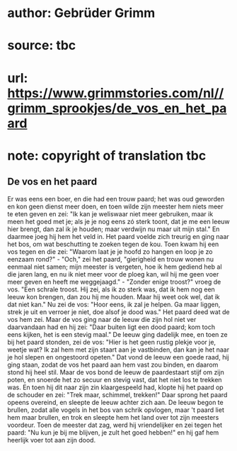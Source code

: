 # author: Gebrüder Grimm
# source: tbc
# url: https://www.grimmstories.com/nl//grimm_sprookjes/de_vos_en_het_paard
# note: copyright of translation tbc

## De vos en het paard 

Er was eens een boer, en die had een trouw paard; het was oud geworden
en kon geen dienst meer doen, en toen wilde zijn meester hem niets meer
te eten geven en zei: "Ik kan je weliswaar niet meer gebruiken, maar ik
meen het goed met je; als je je nog eens zó sterk toont, dat je me een
leeuw hier brengt, dan zal ik je houden; maar verdwijn nu maar uit mijn
stal." En daarmee joeg hij hem het veld in. Het paard voelde zich
treurig en ging naar het bos, om wat beschutting te zoeken tegen de kou.
Toen kwam hij een vos tegen en die zei: "Waarom laat je je hoofd zo
hangen en loop je zo eenzaam rond?" - "Och," zei het paard,
"gierigheid en trouw wonen nu eenmaal niet samen; mijn meester is
vergeten, hoe ik hem gediend heb al die jaren lang, en nu ik niet meer
voor de ploeg kan, wil hij me geen voer meer geven en heeft me
weggejaagd." - "Zonder enige troost?" vroeg de vos. "Een schrale
troost. Hij zei, als ik zo sterk was, dat ik hem nog een leeuw kon
brengen, dan zou hij me houden. Maar hij weet ook wel, dat ik dat niet
kan." Nu zei de vos: "Hoor eens, ik zal je helpen. Ga maar liggen,
strek je uit en verroer je niet, doe alsof je dood was." Het paard deed
wat de vos hem zei. Maar de vos ging naar de leeuw die zijn hol niet ver
daarvandaan had en hij zei: "Daar buiten ligt een dood paard; kom toch
eens kijken, het is een stevig maal." De leeuw ging dadelijk mee, en
toen ze bij het paard stonden, zei de vos: "Hier is het geen rustig
plekje voor je, weetje wat? Ik zal hem met zijn staart aan je
vastbinden, dan kan je het naar je hol slepen en ongestoord opeten."
Dat vond de leeuw een goede raad, hij ging staan, zodat de vos het paard
aan hem vast zou binden, en daarom stond hij heel stil. Maar de vos bond
de leeuw de paardestaart stijf om zijn poten, en snoerde het zo secuur
en stevig vast, dat het niet los te trekken was. En toen hij dit naar
zijn zin klaargespeeld had, klopte hij het paard op de schouder en zei:
"Trek maar, schimmel, trekken!" Daar sprong het paard opeens overeind,
en sleepte de leeuw achter zich aan. De leeuw begon te brullen, zodat
alle vogels in het bos van schrik opvlogen, maar 't paard liet hem maar
brullen, en trok en sleepte hem het land over tot zijn meesters
voordeur. Toen de meester dat zag, werd hij vriendelijker en zei tegen
het paard: "Nu kun je bij me blijven, je zult het goed hebben!" en hij
gaf hem heerlijk voer tot aan zijn dood.
